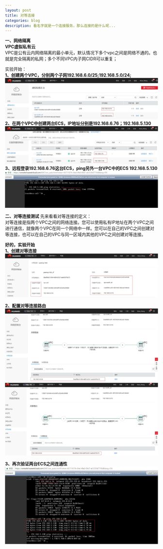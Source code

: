 ```yaml
---
layout: post
title: 对等连接
categories: blog
description: 看名字就是一个连接服务，那么连接的是什么呢...
---
```


**一、网络隔离**  
**VPC虚拟私有云**  
VPC是公有云内网络隔离的最小单元，默认情况下多个vpc之间是网络不通的。也就是完全隔离的私网；多个不同VPC内子网CIDR可以重复；  

实验开始：  
**1、创建两个VPC，分别两个子网192.168.6.0/25;192.168.5.0/24;**  
![](/images/pubcloud/twovpc.jpg)  
**2、在两个VPC中创建两台ECS，IP地址分别是192.168.6.76；192.168.5.130**    
![](/images/pubcloud/twoecsdiffentvpc.jpg)  
**3、远程登录192.168.6.76这台ECS，ping另外一台VPC中的ECS 192.168.5.130**    
![](/images/pubcloud/pingresultfailed.jpg)  

**二、对等连接测试**
先来看看对等连接的定义：  
对等连接是指两个VPC之间的网络连接。您可以使用私有IP地址在两个VPC之间进行通信，就像两个VPC在同一个网络中一样。您可以在自己的VPC之间创建对等连接，也可以在自己的VPC与同一区域内其他的VPC之间创建对等连接。  

**好的，实验开始**    
**1、创建对等连接**   
![](/images/pubcloud/peering.jpg)    

**2、配置对等连接路由**  
![](/images/pubcloud/peerrouterlocal.jpg)  
![](/images/pubcloud/peerrouterremote.jpg)  

**3、再次验证两台ECS之间连通性**  
![](/images/pubcloud/pingresult.jpg)  



